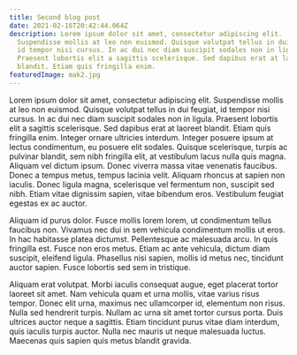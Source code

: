 ```yaml
---
title: Second blog post
date: 2021-02-16T20:42:44.064Z
description: Lorem ipsum dolor sit amet, consectetur adipiscing elit.
  Suspendisse mollis at leo non euismod. Quisque volutpat tellus in dui feugiat,
  id tempor nisi cursus. In ac dui nec diam suscipit sodales non in ligula.
  Praesent lobortis elit a sagittis scelerisque. Sed dapibus erat at laoreet
  blandit. Etiam quis fringilla enim.
featuredImage: mak2.jpg
---
```

<!--StartFragment-->

Lorem ipsum dolor sit amet, consectetur adipiscing elit. Suspendisse mollis at leo non euismod. Quisque volutpat tellus in dui feugiat, id tempor nisi cursus. In ac dui nec diam suscipit sodales non in ligula. Praesent lobortis elit a sagittis scelerisque. Sed dapibus erat at laoreet blandit. Etiam quis fringilla enim. Integer ornare ultricies interdum. Integer posuere ipsum at lectus condimentum, eu posuere elit sodales. Quisque scelerisque, turpis ac pulvinar blandit, sem nibh fringilla elit, at vestibulum lacus nulla quis magna. Aliquam vel dictum ipsum. Donec viverra massa vitae venenatis faucibus. Donec a tempus metus, tempus lacinia velit. Aliquam rhoncus at sapien non iaculis. Donec ligula magna, scelerisque vel fermentum non, suscipit sed nibh. Etiam vitae dignissim sapien, vitae bibendum eros. Vestibulum feugiat egestas ex ac auctor.

Aliquam id purus dolor. Fusce mollis lorem lorem, ut condimentum tellus faucibus non. Vivamus nec dui in sem vehicula condimentum mollis ut eros. In hac habitasse platea dictumst. Pellentesque ac malesuada arcu. In quis fringilla est. Fusce non eros metus. Etiam ac ante vehicula, dictum diam suscipit, eleifend ligula. Phasellus nisi sapien, mollis id metus nec, tincidunt auctor sapien. Fusce lobortis sed sem in tristique.

Aliquam erat volutpat. Morbi iaculis consequat augue, eget placerat tortor laoreet sit amet. Nam vehicula quam et urna mollis, vitae varius risus tempor. Donec elit urna, maximus nec ullamcorper id, elementum non risus. Nulla sed hendrerit turpis. Nullam ac urna sit amet tortor cursus porta. Duis ultrices auctor neque a sagittis. Etiam tincidunt purus vitae diam interdum, quis iaculis turpis auctor. Nulla nec mauris ut neque malesuada luctus. Maecenas quis sapien quis metus blandit gravida.

<!--EndFragment-->